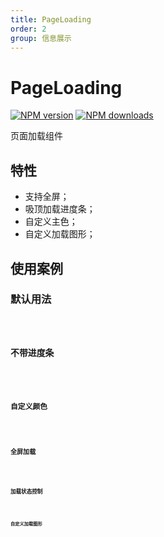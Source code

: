 ```yaml
---
title: PageLoading
order: 2
group: 信息展示
---
```


# PageLoading

[![NPM version][version-image]][version-url] [![NPM downloads][download-image]][download-url]

<!-- npm url -->

[version-image]: http://img.shields.io/npm/v/@arvinxu/page-loading.svg?color=deepgreen&label=latest
[version-url]: http://npmjs.org/package/@arvinxu/page-loading
[download-image]: https://img.shields.io/npm/dm/@arvinxu/page-loading.svg
[download-url]: https://npmjs.org/package/@arvinxu/page-loading

页面加载组件

## 特性

- 支持全屏；
- 吸顶加载进度条；
- 自定义主色；
- 自定义加载图形；

## 使用案例

### 默认用法

<code src="./demos/Basic" />

### 不带进度条

<code src="./demos/WithoutProgress" />

### 自定义颜色

<code src="./demos/CustomColor" />

### 全屏加载

<code src="./demos/Fullscreen" />

### 加载状态控制

<code src="./demos/LoadingState" />

### 自定义加载图形

<code src="./demos/CustomLoader" />

###

<API src="./index.tsx"></API>
